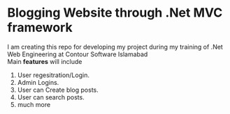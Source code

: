 # Blogging Website through .Net MVC framework
I am creating this repo for developing my project during my training of .Net Web Engineering at Contour Software Islamabad  
Main **features** will include
1. User regesitration/Login.
2. Admin Logins.
3. User can Create blog posts.
4. User can search posts.
5. much more
